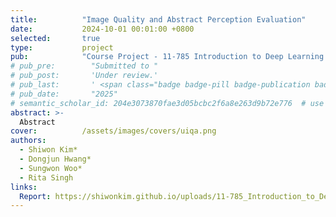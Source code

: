 ```yaml
---
title:          "Image Quality and Abstract Perception Evaluation"
date:           2024-10-01 00:01:00 +0800
selected:       true
type:           project
pub:            "Course Project - 11-785 Introduction to Deep Learning (Fall 2024, CMU)"
# pub_pre:        "Submitted to "
# pub_post:       'Under review.'
# pub_last:       ' <span class="badge badge-pill badge-publication badge-success">Spotlight</span>'
# pub_date:       "2025"
# semantic_scholar_id: 204e3073870fae3d05bcbc2f6a8e263d9b72e776  # use this to retrieve citation count
abstract: >-
  Abstract
cover:          /assets/images/covers/uiqa.png
authors:
  - Shiwon Kim*
  - Dongjun Hwang*
  - Sungwon Woo*
  - Rita Singh
links:
  Report: https://shiwonkim.github.io/uploads/11-785_Introduction_to_Deep_Learning.pdf
---
```

